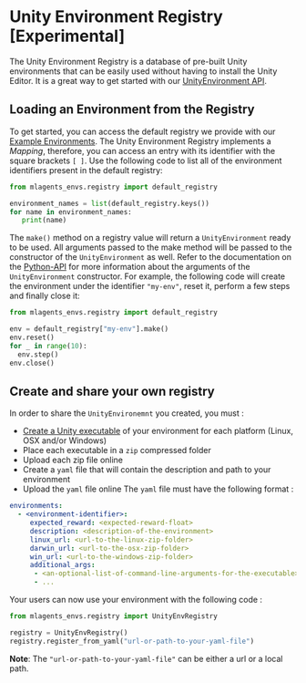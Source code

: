 # Unity Environment Registry [Experimental]

The Unity Environment Registry is a database of pre-built Unity environments that can be easily used without having to install the Unity Editor. It is a great way to get started with our [UnityEnvironment API](Python-API.md).

## Loading an Environment from the Registry

To get started, you can access the default registry we provide with our [Example Environments](Learning-Environment-Examples.md). The Unity Environment Registry implements a _Mapping_, therefore, you can access an entry with its identifier with the square brackets `[ ]`. Use the following code to list all of the environment identifiers present in the default registry:

```python
from mlagents_envs.registry import default_registry

environment_names = list(default_registry.keys())
for name in environment_names:
   print(name)
```

The `make()` method on a registry value will return a `UnityEnvironment` ready to be used. All arguments passed to the make method will be passed to the constructor of the `UnityEnvironment` as well. Refer to the documentation on the [Python-API](Python-API.md) for more information about the arguments of the `UnityEnvironment` constructor. For example, the following code will create the environment under the identifier `"my-env"`, reset it, perform a few steps and finally close it:

```python
from mlagents_envs.registry import default_registry

env = default_registry["my-env"].make()
env.reset()
for _ in range(10):
  env.step()
env.close()
```

## Create and share your own registry

In order to share the `UnityEnvironemnt` you created, you must :
 - [Create a Unity executable](Learning-Environment-Executable.md) of your environment for each platform (Linux, OSX and/or Windows)
 - Place each executable in a `zip` compressed folder
 - Upload each zip file online
 - Create a `yaml` file that will contain the description and path to your environment
 - Upload the `yaml` file online
The `yaml` file must have the following format :

```yaml
environments:
  - <environment-identifier>:
     expected_reward: <expected-reward-float>
     description: <description-of-the-environment>
     linux_url: <url-to-the-linux-zip-folder>
     darwin_url: <url-to-the-osx-zip-folder>
     win_url: <url-to-the-windows-zip-folder>
     additional_args:
      - <an-optional-list-of-command-line-arguments-for-the-executable>
      - ...
```

Your users can now use your environment with the following code :
```python
from mlagents_envs.registry import UnityEnvRegistry

registry = UnityEnvRegistry()
registry.register_from_yaml("url-or-path-to-your-yaml-file")
```
 __Note__: The `"url-or-path-to-your-yaml-file"` can be either a url or a local path.

